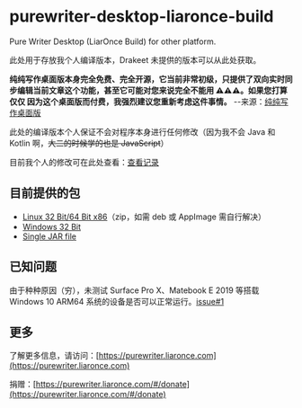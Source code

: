 # purewriter-desktop-liaronce-build
Pure Writer Desktop (LiarOnce Build) for other platform.

此处用于存放我个人编译版本，Drakeet 未提供的版本可以从此处获取。

**纯纯写作桌面版本身完全免费、完全开源，它当前非常初级，只提供了双向实时同步编辑当前文章这个功能，甚至它可能对您来说完全不能用 ⚠️⚠️⚠️。如果您打算 仅仅 因为这个桌面版而付费，我强烈建议您重新考虑这件事情。**      --来源：[纯纯写作桌面版](https://writer.drakeet.com/desktop)

此处的编译版本个人保证不会对程序本身进行任何修改（因为我不会 Java 和 Kotlin 啊，~~大二的时候学的也是 JavaScript~~）

目前我个人的修改可在此处查看：[查看记录](https://github.com/LiarOnce/desktop/commits/master)

## 目前提供的包

 - [Linux 32 Bit/64 Bit x86](https://purewriter.liaronce.com/#/linux86)（zip，如需 deb 或 AppImage 需自行解决）
 - [Windows 32 Bit](https://purewriter.liaronce.com/#/windowsx86)
 - [Single JAR file](https://purewriter.liaronce.com/#/jarfile)
 
## 已知问题

由于种种原因（穷），未测试 Surface Pro X、Matebook E 2019 等搭载 Windows 10 ARM64 系统的设备是否可以正常运行。[issue#1](https://github.com/LiarOnce/purewriter-desktop-liaronce-build/issues/1)

## 更多

了解更多信息，请访问：[https://purewriter.liaronce.com](https://purewriter.liaronce.com)

捐赠：[https://purewriter.liaronce.com/#/donate](https://purewriter.liaronce.com/#/donate)
